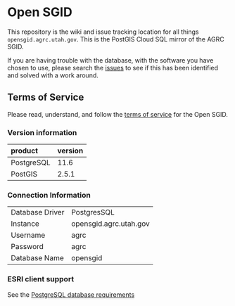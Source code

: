 # Open SGID

This repository is the wiki and issue tracking location for all things `opensgid.agrc.utah.gov`. This is the PostGIS Cloud SQL mirror of the AGRC SGID.

If you are having trouble with the database, with the software you have chosen to use, please search the [issues](https://github.com/agrc/open-sgid/issues) to see if this has been identified and solved with a work around.

## Terms of Service

Please read, understand, and follow the [terms of service](https://gis.utah.gov/about/policy/open-sgid/) for the Open SGID.

### Version information

| product | version |
|:--|:--|
| PostgreSQL | 11.6 |
| PostGIS | 2.5.1 |

### Connection Information

| | |
|:--|:--|
| Database Driver | PostgresSQL |
| Instance | opensgid.agrc.utah.gov |
| Username | agrc |
| Password | agrc |
| Database Name | opensgid |

### ESRI client support

See the [PostgreSQL database requirements](https://desktop.arcgis.com/en/system-requirements/latest/database-requirements-postgresql.htm)
